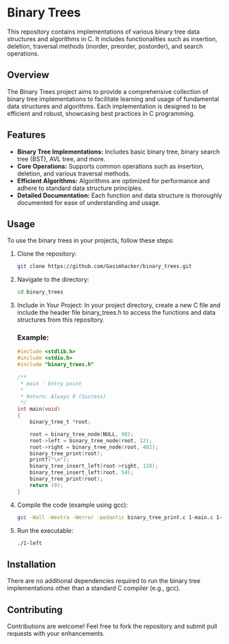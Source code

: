 # Binary Trees

This repository contains implementations of various binary tree data structures and algorithms in C. It includes functionalities such as insertion, deletion, traversal methods (inorder, preorder, postorder), and search operations.

## Overview

The Binary Trees project aims to provide a comprehensive collection of binary tree implementations to facilitate learning and usage of fundamental data structures and algorithms. Each implementation is designed to be efficient and robust, showcasing best practices in C programming.

## Features

- **Binary Tree Implementations:** Includes basic binary tree, binary search tree (BST), AVL tree, and more.
- **Core Operations:** Supports common operations such as insertion, deletion, and various traversal methods.
- **Efficient Algorithms:** Algorithms are optimized for performance and adhere to standard data structure principles.
- **Detailed Documentation:** Each function and data structure is thoroughly documented for ease of understanding and usage.

## Usage

To use the binary trees in your projects, follow these steps:

1. Clone the repository:

   ```bash
   git clone https://github.com/Gasimhacker/binary_trees.git
   ```
2. Navigate to the directory:
   
   ```bash
   cd binary_trees
   ```

3. Include in Your Project:
   In your project directory, create a new C file and include the header file binary_trees.h to access the functions and data structures from this repository.
   ### Example:
   
    ```C
    #include <stdlib.h>
    #include <stdio.h>
    #include "binary_trees.h"
  
    /**
     * main - Entry point
     *
     * Return: Always 0 (Success)
     */
    int main(void)
    {
        binary_tree_t *root;
    
        root = binary_tree_node(NULL, 98);
        root->left = binary_tree_node(root, 12);
        root->right = binary_tree_node(root, 402);
        binary_tree_print(root);
        printf("\n");
        binary_tree_insert_left(root->right, 128);
        binary_tree_insert_left(root, 54);
        binary_tree_print(root);
        return (0);
    }
    ```
4. Compile the code (example using gcc):
   
   ```bash
   gcc -Wall -Wextra -Werror -pedantic binary_tree_print.c 1-main.c 1-binary_tree_insert_left.c 0-binary_tree_node.c -o 1-left
   ```
5. Run the executable:
   
   ```bash
   ./1-left
   ```

## Installation
There are no additional dependencies required to run the binary tree implementations other than a standard C compiler (e.g., gcc).

## Contributing
Contributions are welcome! Feel free to fork the repository and submit pull requests with your enhancements.


